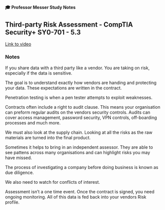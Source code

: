 #### 🎓 Professor Messer Study Notes

##  Third-party Risk Assessment - CompTIA Security+ SY0-701 - 5.3

[Link to video](https://youtu.be/13KNjPexnEI?si=iT3iQLvOm_SvzanS)

### Notes

If you share data with a third party like a vendor. You are taking on risk, especially if the data is sensitive.

The goal is to understand exactly how vendors are handing and protecting your data. These expectations are written in the contract.

Penetration testing is when a pen tester attempts to exploit weaknesses.

Contracts often include a right to audit clause. This means your organisation can preform regular audits on the vendors security controls. Audits can cover access management, password security, VPN controls, off-boarding processes and much more.

We must also look at the supply chain. Looking at all the risks as the raw materials are turned into the final product.

Sometimes it helps to bring in an independent assessor. They are able to see pattens across many organisations and can highlight risks you may have missed.

The process of investigating a company before doing business is known as due diligence.

We also need to watch for conflicts of interest.

Assessment isn’t a one time event. Once the contract is signed, you need ongoing monitoring. All of this data is fed back into your vendors Risk profile.
